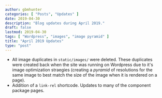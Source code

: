```yaml
---
author: gbmhunter
categories: [ "Posts", "Updates" ]
date: 2019-04-30
description: "Blog updates during April 2019."
draft: false
lastmod: 2019-04-30
tags: [ "Wordpress", "images", "image pyramid" ]
title: "April 2019 Updates"
type: "post"
---
```


* All image duplicates in `static/images/` were deleted. These duplicates were created back when the site was running on Wordpress due to it's image optimization straegies (creating a _pyramid_ of resolutions for the same image to best match the size of the image when it is rendered on a page).
* Addition of a `link-rel` shortcode.
Updates to many of the component package pages.